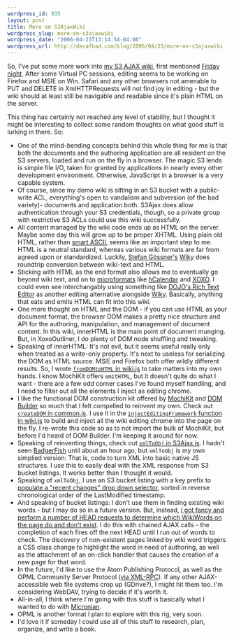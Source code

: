 ```yaml
--- 
wordpress_id: 935
layout: post
title: More on S3AjaxWiki
wordpress_slug: more-on-s3ajaxwiki
wordpress_date: "2006-04-23T13:14:54-04:00"
wordpress_url: http://decafbad.com/blog/2006/04/23/more-on-s3ajaxwiki
---
```

 <p>So, I've put some more work into <a href="http://s3.amazonaws.com/s3wiki/wiki/StartPage">my S3 AJAX wiki</a>, first mentioned <a href="http://decafbad.com/blog/2006/04/21/an-s3-ajax-wiki">Friday night</a>.  After some Virtual PC sessions, editing seems to be working on Firefox and MSIE on Win.  Safari and any other browsers not amenable to PUT and DELETE in XmlHTTPRequests will not find joy in editing - but the wiki should at least still be navigable and readable since it's plain HTML on the server.</p>
 <p>This thing has certainly not reached any level of stability, but I thought it might be interesting to collect some random thoughts on what good stuff is lurking in there.  So:</p>
     <ul>
     <li>
     <span>One of the mind-bending concepts behind this whole thing for me is that both the documents and the authoring application are all resident on the S3 servers, loaded and run on the fly in a browser.  The magic S3 lends is simple file I/O, taken for granted by applications in nearly every other development environment.  Otherwise, JavaScript in a browser is a very capable system.</span>
     </li>
     <li>
     <span>Of course, since my demo wiki is sitting in an S3 bucket with a public-write ACL, everything's open to vandalism and subversion (of the bad variety)- documents and application both.  S3Ajax does allow authentication through your S3 credentials, though, so a private group with restrictive S3 ACLs could use this wiki successfully.</span>
     </li>
     <li>
     <span>All content managed by the wiki code ends up as HTML on the server.  Maybe some day this will grow up to be proper XHTML.  Using plain old HTML, rather than <a href="http://webseitz.fluxent.com/wiki/SmartAscii">smart ASCII</a>, seems like an important step to me.  HTML is a neutral standard, whereas various wiki formats are far from agreed upon or standardized.  Luckily,  <a href="http://goessner.net/">Stefan G&ouml;ssner's</a> <a href="http://goessner.net/articles/wiky/">Wiky</a> does roundtrip conversion between wiki-text and HTML.</span>
     </li>
     <li>
     <span>Sticking with HTML as the end format also allows me to eventually go beyond wiki text, and on to <a href="http://microformats.org/">microformats</a> like <a href="http://decafbad.com/blog/2005/06/08/greasemonkey-magic">hCalendar</a> and <a href="http://decafbad.com/blog/2006/03/25/about-xoxooutliner">XOXO</a>.  I could even see interchangably using something like <a href="http://dojotoolkit.org/docs/rich_text.html">DOJO's Rich Text Editor</a> as another editing alternative alongside <a href="http://goessner.net/articles/wiky/">Wiky</a>.  Basically, anything that eats and emits HTML can fit into this wiki.</span>
     </li>
     <li>
     <span>One more thought on HTML and the DOM - if you can use HTML as your document format, the browser DOM makes a pretty nice structure and API for the authoring, manipulation, and management of document content.  In this wiki, innerHTML is the main point of document munging.  But, in XoxoOutliner, I do plenty of DOM node shuffling and tweaking.</span>
     </li>
     <li>
     <span>Speaking of innerHTML:  It's not evil, but it seems useful really only when treated as a write-only property.  It's next to useless for serializing the DOM as HTML source.  MSIE and Firefox both offer wildly different results.  So, I wrote <a href="http://decafbad.com/trac/browser/trunk/S3Ajax/js/wiki.js?rev=760#L413"><code>fromDOMtoHTML</code> in wiki.js</a> to take matters into my own hands.  I know MochiKit offers <code>emitHTML</code>, but it doesn't quite do what I want - there are a few odd corner cases I've found myself handling, and I need to filter out all the elements I inject as editing chrome.</span>
     </li>
     <li>
     <span>I like the functional DOM construction kit offered by <a href="http://mochikit.com">MochiKit</a> and <a href="http://www.vivabit.com/bollocks/2006/04/06/introducing-dom-builder">DOM Builder</a> so much that I felt compelled to reinvent my own.  Check out <a href="http://decafbad.com/trac/browser/trunk/S3Ajax/js/common.js?rev=760#L118"><code>createDOM</code> in common.js</a>.  I use it in the <a href="http://decafbad.com/trac/browser/trunk/S3Ajax/js/wiki.js?rev=760#L496"><code>injectEditingFramework</code> function in wiki.js</a> to build and inject all the wiki editing chrome into the page on the fly.  I re-wrote this code so as to not import the bulk of MochiKit, but before I'd heard of DOM Builder.  I'm keeping it around for now.</span>
     </li>
     <li>
     <span>Speaking of reinventing things, check out <a href="http://decafbad.com/trac/browser/trunk/S3Ajax/js/S3Ajax.js?rev=760#L283"><code>xmlToObj</code> in S3Ajax.js</a>.  I hadn't seen <a href="http://badgerfish.ning.com/">BadgerFish</a> until about an hour ago, but <code>xmlToObj</code> is my own simplied version: That is, code to turn XML into basic native JS structures.  I use this to easily deal with the XML response from S3 bucket listings.  It works better than I thought it would.</span>
     </li>
     <li>
     <span>Speaking of <code>xmlToObj</code>, I use an S3 bucket listing with a key prefix to <a href="http://decafbad.com/trac/browser/trunk/S3Ajax/js/wiki.js?rev=760#L259">populate a "recent changes" drop down selector</a>, sorted in reverse chronological order of the LastModified timestamp. </span>
     </li>
     <li>
     <span>And speaking of bucket listings:  I don't use them in finding existing wiki words - but I may do so in a future version.  But, instead, <a href="http://decafbad.com/trac/browser/trunk/S3Ajax/js/wiki.js?rev=760#L118">I got fancy and perform a number of HEAD requests to determine which WikiWords on the page do and don't exist</a>.  I do this with chained AJAX calls - the completion of each fires off the next HEAD until I run out of words to check.  The discovery of non-existent pages linked by wiki word triggers a CSS class change to highlight the word in need of authoring, as well as the attachment of an on-click handler that causes the creation of a new page for that word.</span>
     </li>
     <li>
     <span>In the future, I'd like to use the Atom Publishing Protocol, as well as the OPML Community Server Protocol (<a href="http://decafbad.com/trac/browser/trunk/XoxoOutliner/js/myXMLRPC.js">via XML-RPC</a>).  If any other AJAX-accessible web file systems crop up (GDrive?), I might hit them too.  I'm considering WebDAV, trying to decide if it's worth it.</span>
     </li>
     <li>
     <span>All-in-all, I think where I'm going with this stuff is basically what I wanted to do with <a href="http://decafbad.com/trac/wiki/Micronian">Micronian</a>.</span>
     </li>
     <li>
     <span>OPML is another format I plan to explore with this rig, very soon.</span>
     </li>
     <li>
     <span>I'd love it if someday I could use all of this stuff to research, plan, organize, and write a book.</span>
     </li>
     </ul>
